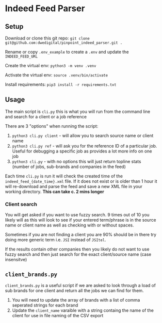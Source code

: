# Indeed Feed Parser

## Setup

Download or clone this git repo:
`git clone git@github.com:dwedigital/pinpoint_indeed_parser.git .`

Rename or copy `.env_example` to create a `.env` and update the `INDEED_FEED_URL`

Create the virtual env:
`python3 -m venv .venv`

Activate the virtual env:
`source .venv/bin/activate`

Install requirements:
`pip3 install -r requirements.txt`

## Usage

The main script is `cli.py` this is what you will run from the command line and search for a client or a job reference

There are 3 "options" when running the script:

1. `python3 cli.py client` - will allow you to search source name or client name
2. `python3 cli.py ref` - will ask you for the reference ID of a particular job. Useful for debugging a specific job as provides a lot more info on one job
3. `python3 cli.py` - with no options this will just return topline stats (number of jobs, sub-brands and companies in the feed)

Each time `cli.py` is run it will check the created time of the `indeed_feed_{date_time}.xml` file. If it does not exist or is older than 1 hour it will re-download and parse the feed and save a new XML file in your working directory. **This can take c. 2 mins longer**

### Client search

You will get asked if you want to use fuzzy search. 9 times out of 10 you likely will as this will look to see if your entered term/phrase is in the source name or client name as well as checking with or without spaces.

Sometimes if you are not finding a client you are 90% should be in there try doing more generic term i.e. `JSI` instead of `JSItel`.

If the results contain other companies then you likely do not want to use fuzzy search and then just search for the exact client/source name (case insensitve)

## `client_brands.py`

`client_brands.py` is a useful script if we are asked to look through a load of sub brands for one client and return all the jobs we can find for them.

1. You will need to update the array of brands with a list of comma seperated strings for each brand
2. Update the `client_name` varaible with a string containg the name of the client for use in file naming of the CSV export
